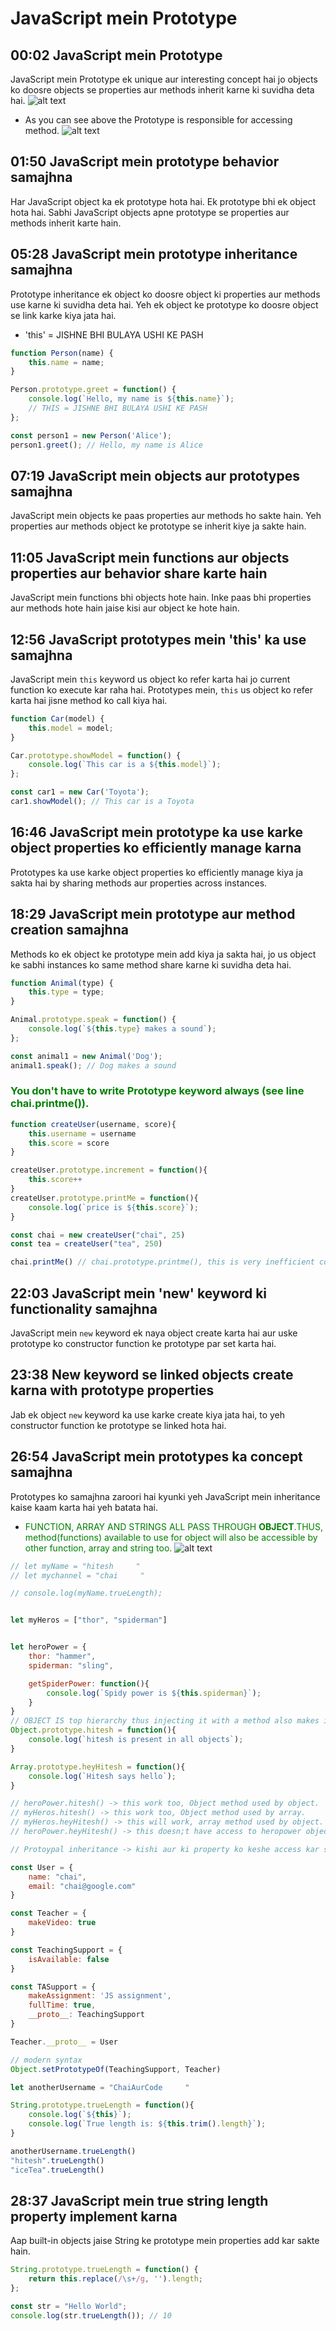 # JavaScript mein Prototype

## 00:02 JavaScript mein Prototype
JavaScript mein Prototype ek unique aur interesting concept hai jo objects ko doosre objects se properties aur methods inherit karne ki suvidha deta hai.
![alt text](image.png)
- As you can see above the Prototype is responsible for accessing method.
![alt text](image-1.png)
## 01:50 JavaScript mein prototype behavior samajhna
Har JavaScript object ka ek prototype hota hai. Ek prototype bhi ek object hota hai. Sabhi JavaScript objects apne prototype se properties aur methods inherit karte hain.

## 05:28 JavaScript mein prototype inheritance samajhna
Prototype inheritance ek object ko doosre object ki properties aur methods use karne ki suvidha deta hai. Yeh ek object ke prototype ko doosre object se link karke kiya jata hai.
- 'this' = JISHNE BHI BULAYA USHI KE PASH 
```javascript
function Person(name) {
    this.name = name;
}

Person.prototype.greet = function() {
    console.log(`Hello, my name is ${this.name}`);
    // THIS = JISHNE BHI BULAYA USHI KE PASH 
};

const person1 = new Person('Alice');
person1.greet(); // Hello, my name is Alice
```

## 07:19 JavaScript mein objects aur prototypes samajhna
JavaScript mein objects ke paas properties aur methods ho sakte hain. Yeh properties aur methods object ke prototype se inherit kiye ja sakte hain.

## 11:05 JavaScript mein functions aur objects properties aur behavior share karte hain
JavaScript mein functions bhi objects hote hain. Inke paas bhi properties aur methods hote hain jaise kisi aur object ke hote hain.

## 12:56 JavaScript prototypes mein 'this' ka use samajhna
JavaScript mein `this` keyword us object ko refer karta hai jo current function ko execute kar raha hai. Prototypes mein, `this` us object ko refer karta hai jisne method ko call kiya hai.

```javascript
function Car(model) {
    this.model = model;
}

Car.prototype.showModel = function() {
    console.log(`This car is a ${this.model}`);
};

const car1 = new Car('Toyota');
car1.showModel(); // This car is a Toyota
```

## 16:46 JavaScript mein prototype ka use karke object properties ko efficiently manage karna
Prototypes ka use karke object properties ko efficiently manage kiya ja sakta hai by sharing methods aur properties across instances.

## 18:29 JavaScript mein prototype aur method creation samajhna
Methods ko ek object ke prototype mein add kiya ja sakta hai, jo us object ke sabhi instances ko same method share karne ki suvidha deta hai.

```javascript
function Animal(type) {
    this.type = type;
}

Animal.prototype.speak = function() {
    console.log(`${this.type} makes a sound`);
};

const animal1 = new Animal('Dog');
animal1.speak(); // Dog makes a sound
```
### <span style="color:green">You don't have to write Prototype keyword always (see line chai.printme()).</span>

```javascript
function createUser(username, score){
    this.username = username
    this.score = score
}

createUser.prototype.increment = function(){
    this.score++
}
createUser.prototype.printMe = function(){
    console.log(`price is ${this.score}`);
}

const chai = new createUser("chai", 25)
const tea = createUser("tea", 250)

chai.printMe() // chai.prototype.printme(), this is very inefficient code as prototype inheritance.
```
## 22:03 JavaScript mein 'new' keyword ki functionality samajhna
JavaScript mein `new` keyword ek naya object create karta hai aur uske prototype ko constructor function ke prototype par set karta hai.

## 23:38 New keyword se linked objects create karna with prototype properties
Jab ek object `new` keyword ka use karke create kiya jata hai, to yeh constructor function ke prototype se linked hota hai.

## 26:54 JavaScript mein prototypes ka concept samajhna
Prototypes ko samajhna zaroori hai kyunki yeh JavaScript mein inheritance kaise kaam karta hai yeh batata hai.
- <span style="color:green">FUNCTION, ARRAY AND STRINGS ALL PASS THROUGH **OBJECT**.THUS, method(functions) available to use for object will also be accessible by other function, array and string too.</span>
![alt text](image-2.png)
```javascript
// let myName = "hitesh     "
// let mychannel = "chai     "

// console.log(myName.trueLength);


let myHeros = ["thor", "spiderman"]


let heroPower = {
    thor: "hammer",
    spiderman: "sling",

    getSpiderPower: function(){
        console.log(`Spidy power is ${this.spiderman}`);
    }
}
// OBJECT IS top hierarchy thus injecting it with a method also makes it available to other arrays, strings and functions.
Object.prototype.hitesh = function(){
    console.log(`hitesh is present in all objects`);
}

Array.prototype.heyHitesh = function(){
    console.log(`Hitesh says hello`);
}

// heroPower.hitesh() -> this work too, Object method used by object.
// myHeros.hitesh() -> this work too, Object method used by array.
// myHeros.heyHitesh() -> this will work, array method used by object.
// heroPower.heyHitesh() -> this doesn;t have access to heropower object as it's on top heirarchy simply it's an object thus it can use method for array.

// Protoypal inheritance -> kishi aur ki property ko keshe access kar sakta hoh.

const User = {
    name: "chai",
    email: "chai@google.com"
}

const Teacher = {
    makeVideo: true
}

const TeachingSupport = {
    isAvailable: false
}

const TASupport = {
    makeAssignment: 'JS assignment',
    fullTime: true,
    __proto__: TeachingSupport
}

Teacher.__proto__ = User

// modern syntax
Object.setPrototypeOf(TeachingSupport, Teacher)

let anotherUsername = "ChaiAurCode     "

String.prototype.trueLength = function(){
    console.log(`${this}`);
    console.log(`True length is: ${this.trim().length}`);
}

anotherUsername.trueLength()
"hitesh".trueLength()
"iceTea".trueLength()
```

## 28:37 JavaScript mein true string length property implement karna
Aap built-in objects jaise String ke prototype mein properties add kar sakte hain.

```javascript
String.prototype.trueLength = function() {
    return this.replace(/\s+/g, '').length;
};

const str = "Hello World";
console.log(str.trueLength()); // 10
```